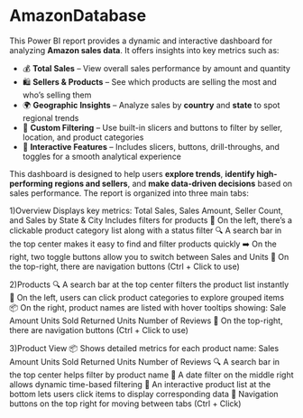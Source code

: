 # AmazonDatabase
This Power BI report provides a dynamic and interactive dashboard for analyzing **Amazon sales data**. It offers insights into key metrics such as:

- 💰 **Total Sales** – View overall sales performance by amount and quantity  
- 🛍️ **Sellers & Products** – See which products are selling the most and who’s selling them  
- 🌍 **Geographic Insights** – Analyze sales by **country** and **state** to spot regional trends  
- 🧭 **Custom Filtering** – Use built-in slicers and buttons to filter by seller, location, and product categories  
- 🔁 **Interactive Features** – Includes slicers, buttons, drill-throughs, and toggles for a smooth analytical experience

This dashboard is designed to help users **explore trends**, **identify high-performing regions and sellers**, and **make data-driven decisions** based on sales performance.
The report is organized into three main tabs:

1)Overview
Displays key metrics: Total Sales, Sales Amount, Seller Count, and Sales by State & City
Includes filters for products
📌 On the left, there’s a clickable product category list along with a status filter 
🔍 A search bar in the top center makes it easy to find and filter products quickly
➡️ On the right, two toggle buttons allow you to switch between Sales and Units
🔗 On the top-right, there are navigation buttons (Ctrl + Click to use)

2)Products 
🔍 A search bar at the top center filters the product list instantly
📁 On the left, users can click product categories to explore grouped items
📦 On the right, product names are listed with hover tooltips showing:
Sale Amount
Units Sold
Returned Units
Number of Reviews
🔗 On the top-right, there are navigation buttons (Ctrl + Click to use)

3)Product View
📦 Shows detailed metrics for each product name:
Sales Amount
Units Sold
Returned Units
Number of Reviews
🔍 A search bar in the top center helps filter by product name
📅 A date filter on the middle right allows dynamic time-based filtering
📃 An interactive product list at the bottom lets users click items to display corresponding data
🔗 Navigation buttons on the top right for moving between tabs (Ctrl + Click)


